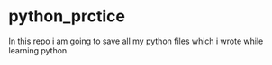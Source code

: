 # python_prctice
In this repo i am going to save all my python files which i wrote while learning python.
